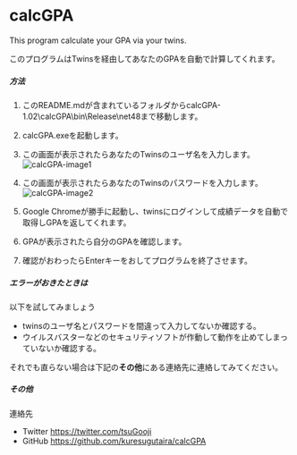 # calcGPA
This program calculate your GPA via your twins.

このプログラムはTwinsを経由してあなたのGPAを自動で計算してくれます。

##### 方法

1. このREADME.mdが含まれているフォルダからcalcGPA-1.02\calcGPA\bin\Release\net48まで移動します。

2. calcGPA.exeを起動します。
3. この画面が表示されたらあなたのTwinsのユーザ名を入力します。![calcGPA-image1](C:\Users\snake\Documents\F#Scripts\calcGPA\images\calcGPA-image1.png)
4. 
    この画面が表示されたらあなたのTwinsのパスワードを入力します。![calcGPA-image2](C:\Users\snake\Documents\F#Scripts\calcGPA\images\calcGPA-image2.png)
5. Google Chromeが勝手に起動し、twinsにログインして成績データを自動で取得しGPAを返してくれます。
6. GPAが表示されたら自分のGPAを確認します。
7. 確認がおわったらEnterキーをおしてプログラムを終了させます。

##### エラーがおきたときは

以下を試してみましょう

* twinsのユーザ名とパスワードを間違って入力してないか確認する。
* ウイルスバスターなどのセキュリティソフトが作動して動作を止めてしまっていないか確認する。

それでも直らない場合は下記の**その他**にある連絡先に連絡してみてください。

##### その他

連絡先

* Twitter https://twitter.com/tsuGooji
* GitHub https://github.com/kuresugutaira/calcGPA



























































